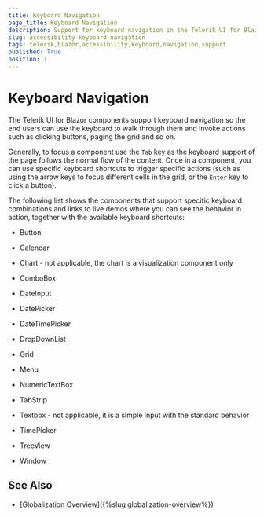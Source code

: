 ```yaml
---
title: Keyboard Navigation
page_title: Keyboard Navigation
description: Support for keyboard navigation in the Telerik UI for Blazor suite
slug: accessibility-keyboard-navigation
tags: telerik,blazor,accessibility,keyboard,navigation,support
published: True
position: 1
---
```


# Keyboard Navigation

The Telerik UI for Blazor components support keyboard navigation so the end users can use the keyboard to walk through them and invoke actions such as clicking buttons, paging the grid and so on.

Generally, to focus a component use the `Tab` key as the keyboard support of the page follows the normal flow of the content. Once in a component, you can use specific keyboard shortcuts to trigger specific actions (such as using the arrow keys to focus different cells in the grid, or the `Enter` key to click a button).

The following list shows the components that support specific keyboard combinations and links to live demos where you can see the behavior in action, together with the available keyboard shortcuts:

*  Button

*  Calendar

*  Chart - not applicable, the chart is a visualization component only

*  ComboBox

*  DateInput

*  DatePicker

*  DateTimePicker

*  DropDownList

*  Grid

*  Menu

*  NumericTextBox

*  TabStrip

*  Textbox - not applicable, it is a simple input with the standard behavior

*  TimePicker

*  TreeView

*  Window



## See Also

  * [Globalization Overview]({%slug globalization-overview%})
